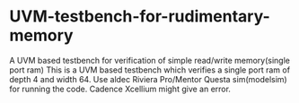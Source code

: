 # UVM-testbench-for-rudimentary-memory
A UVM based testbench for verification of simple read/write memory(single port ram)
This is a UVM based testbench which verifies a single port ram of depth 4 and width 64. Use aldec Riviera Pro/Mentor Questa sim(modelsim) for running the code. Cadence Xcellium might give an error.
